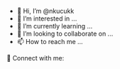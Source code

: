 - 👋 Hi, I’m @nkucukk
- 👀 I’m interested in ...
- 🌱 I’m currently learning ...
- 💞️ I’m looking to collaborate on ...
- 📫 How to reach me ...

 📩 Connect with me:







